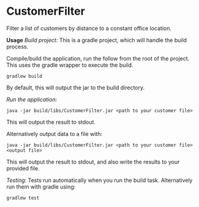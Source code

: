 
# CustomerFilter
Filter a list of customers by distance to a constant office location.

**Usage**
*Build project:*
This is a gradle project, which will handle the build process.

Compile/build the application, run the follow from the root of the project. This uses the gradle wrapper to execute the build.

    gradlew build

By default, this will output the jar to the build directory.

*Run the application:*

    java -jar build/libs/CustomerFilter.jar <path to your customer file>
This will output the result to stdout.

Alternatively output data to a file with:

    java -jar build/libs/CustomerFilter.jar <path to your customer file> <output file>
This will output the result to stdout, and also write the results to your provided file.

*Testing:*
Tests run automatically when you run the build task. Alternatively run them with gradle using:

    gradlew test
